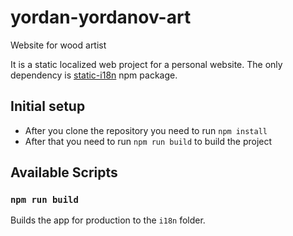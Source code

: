 # yordan-yordanov-art
Website for wood artist

It is a static localized web project for a personal website. 
The only dependency is [static-i18n](https://www.npmjs.com/package/static-i18n) npm package.

## Initial setup
- After you clone the repository you need to run `npm install`
- After that you need to run `npm run build` to build the project

## Available Scripts

### `npm run build`

Builds the app for production to the `i18n` folder.
